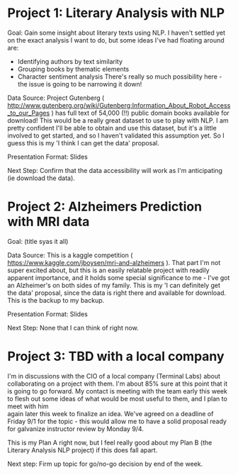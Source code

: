 
# Project 1: Literary Analysis with NLP

Goal: Gain some insight about literary texts using NLP.  I haven't settled yet on the exact analysis I want
to do, but some ideas I've had floating around are:
* Identifying authors by text similarity
* Grouping books by thematic elements
* Character sentiment analysis
There's really so much possibility here - the issue is going to be narrowing it down!

Data Source: Project Gutenberg 
( http://www.gutenberg.org/wiki/Gutenberg:Information_About_Robot_Access_to_our_Pages ) has full text of 
54,000 (!!) public domain books available for download!  This would be a really great dataset to use to play
with NLP.  I am pretty confident I'll be able to obtain and use this dataset, but it's a little involved to 
get started, and so I haven't validated this assumption yet.  So I guess this is my 'I think I can get the 
data' proposal.

Presentation Format: Slides

Next Step: Confirm that the data accessibility will work as I'm anticipating (ie download the data).


# Project 2: Alzheimers Prediction with MRI data

Goal: (title syas it all)

Data Source: This is a kaggle competition ( https://www.kaggle.com/jboysen/mri-and-alzheimers ).  That part
I'm not super excited about, but this is an easily relatable project with readily apparent importance, and it
holds some special significance to me - I've got an Alzheimer's on both sides of my family.  This is my 'I
can definitely get the data' proposal, since the data is right there and available for download.  This is the
backup to my backup.

Presentation Format: Slides

Next Step: None that I can think of right now.


# Project 3: TBD with a local company

I'm in discussions with the CIO of a local company (Terminal Labs) about collaborating on a project with 
them. I'm about 85% sure at this point that it is going to go forward.  My contact is meeting with the team 
early this week to flesh out some ideas of what would be most useful to them, and I plan to meet with him  
again later this week to finalize an idea.  We've agreed on a deadline of Friday 9/1 for the topic - this 
would allow me to have a solid proposal ready for galvanize instructor review by Monday 9/4.

This is my Plan A right now, but I feel really good about my Plan B (the Literary Analysis NLP project) if
this does fall apart.  

Next step: Firm up topic for go/no-go decision by end of the week.
